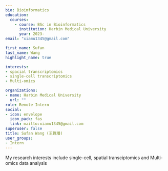 ```yaml
---
bio: Bioimformatics
education:
  courses:
    - course: BSc in Bioinformatics
      institution: Harbin Medical University
      year: 2023-
email: "xiamu1345@gmail.com"

first_name: Sufan
last_name: Wang
highlight_name: true

interests:
- spacial transcriptomics
- single-cell transcriptomics
- Multi-omics

organizations:
- name: Harbin Medical University
  url: ""
role: Remote Intern
social:
- icon: envelope
  icon_pack: fas
  link: mailto:xiamu1345@gmail.com
superuser: false
title: Sufan Wang (王甦璠)
user_groups:
- Intern
---
```


My research interests include single-cell, spatial transciptomics and Multi-omics data analysis